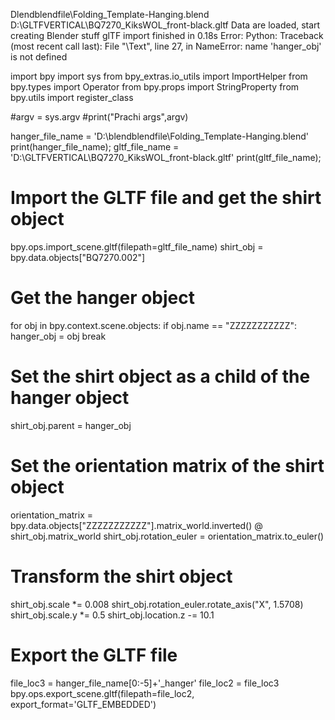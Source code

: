 Dlendblendfile\Folding_Template-Hanging.blend
D:\GLTFVERTICAL\BQ7270_KiksWOL_front-black.gltf
Data are loaded, start creating Blender stuff
glTF import finished in 0.18s
Error: Python: Traceback (most recent call last):
  File "\Text", line 27, in <module>
NameError: name 'hanger_obj' is not defined




import bpy
import sys
from bpy_extras.io_utils import ImportHelper
from bpy.types import Operator
from bpy.props import StringProperty
from bpy.utils import register_class

#argv = sys.argv
#print("Prachi args",argv)

hanger_file_name = 'D:\blendblendfile\Folding_Template-Hanging.blend'
print(hanger_file_name);
gltf_file_name = 'D:\GLTFVERTICAL\BQ7270_KiksWOL_front-black.gltf'
print(gltf_file_name);

# Import the GLTF file and get the shirt object
bpy.ops.import_scene.gltf(filepath=gltf_file_name)
shirt_obj = bpy.data.objects["BQ7270.002"]

# Get the hanger object
for obj in bpy.context.scene.objects:
    if obj.name == "ZZZZZZZZZZZ":
        hanger_obj = obj
        break

# Set the shirt object as a child of the hanger object
shirt_obj.parent = hanger_obj

# Set the orientation matrix of the shirt object
orientation_matrix = bpy.data.objects["ZZZZZZZZZZZ"].matrix_world.inverted() @ shirt_obj.matrix_world
shirt_obj.rotation_euler = orientation_matrix.to_euler()

# Transform the shirt object
shirt_obj.scale *= 0.008
shirt_obj.rotation_euler.rotate_axis("X", 1.5708)
shirt_obj.scale.y *= 0.5
shirt_obj.location.z -= 10.1

# Export the GLTF file
file_loc3 = hanger_file_name[0:-5]+'_hanger'
file_loc2 = file_loc3
bpy.ops.export_scene.gltf(filepath=file_loc2, export_format='GLTF_EMBEDDED')
